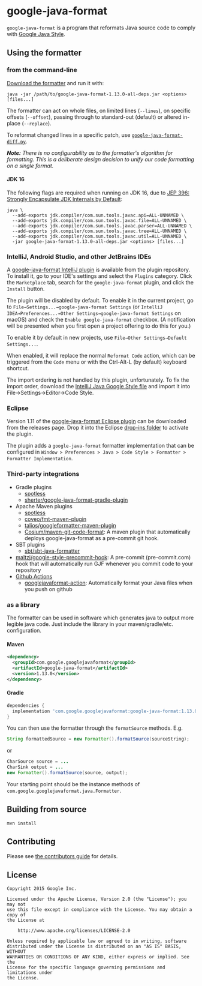 # google-java-format

`google-java-format` is a program that reformats Java source code to comply with
[Google Java Style][].

[Google Java Style]: https://google.github.io/styleguide/javaguide.html

## Using the formatter

### from the command-line

[Download the formatter](https://github.com/google/google-java-format/releases)
and run it with:

```
java -jar /path/to/google-java-format-1.13.0-all-deps.jar <options> [files...]
```

The formatter can act on whole files, on limited lines (`--lines`), on specific
offsets (`--offset`), passing through to standard-out (default) or altered
in-place (`--replace`).

To reformat changed lines in a specific patch, use
[`google-java-format-diff.py`](https://github.com/google/google-java-format/blob/master/scripts/google-java-format-diff.py).

***Note:*** *There is no configurability as to the formatter's algorithm for
formatting. This is a deliberate design decision to unify our code formatting on
a single format.*

#### JDK 16

The following flags are required when running on JDK 16, due to
[JEP 396: Strongly Encapsulate JDK Internals by Default](https://openjdk.java.net/jeps/396):

```
java \
  --add-exports jdk.compiler/com.sun.tools.javac.api=ALL-UNNAMED \
  --add-exports jdk.compiler/com.sun.tools.javac.file=ALL-UNNAMED \
  --add-exports jdk.compiler/com.sun.tools.javac.parser=ALL-UNNAMED \
  --add-exports jdk.compiler/com.sun.tools.javac.tree=ALL-UNNAMED \
  --add-exports jdk.compiler/com.sun.tools.javac.util=ALL-UNNAMED \
  -jar google-java-format-1.13.0-all-deps.jar <options> [files...]
```

### IntelliJ, Android Studio, and other JetBrains IDEs

A
[google-java-format IntelliJ plugin](https://plugins.jetbrains.com/plugin/8527)
is available from the plugin repository. To install it, go to your IDE's
settings and select the `Plugins` category. Click the `Marketplace` tab, search
for the `google-java-format` plugin, and click the `Install` button.

The plugin will be disabled by default. To enable it in the current project, go
to `File→Settings...→google-java-format Settings` (or `IntelliJ
IDEA→Preferences...→Other Settings→google-java-format Settings` on macOS) and
check the `Enable google-java-format` checkbox. (A notification will be
presented when you first open a project offering to do this for you.)

To enable it by default in new projects, use `File→Other Settings→Default
Settings...`.

When enabled, it will replace the normal `Reformat Code` action, which can be
triggered from the `Code` menu or with the Ctrl-Alt-L (by default) keyboard
shortcut.

The import ordering is not handled by this plugin, unfortunately. To fix the
import order, download the
[IntelliJ Java Google Style file](https://raw.githubusercontent.com/google/styleguide/gh-pages/intellij-java-google-style.xml)
and import it into File→Settings→Editor→Code Style.

### Eclipse

Version 1.11 of the
[google-java-format Eclipse plugin](https://github.com/google/google-java-format/releases/download/v1.13.0/google-java-format-eclipse-plugin-1.13.0.jar)
can be downloaded from the releases page. Drop it into the Eclipse
[drop-ins folder](http://help.eclipse.org/neon/index.jsp?topic=%2Forg.eclipse.platform.doc.isv%2Freference%2Fmisc%2Fp2_dropins_format.html)
to activate the plugin.

The plugin adds a `google-java-format` formatter implementation that can be
configured in `Window > Preferences > Java > Code Style > Formatter > Formatter
Implementation`.

### Third-party integrations

*   Gradle plugins
    *   [spotless](https://github.com/diffplug/spotless/tree/main/plugin-gradle#google-java-format)
    *   [sherter/google-java-format-gradle-plugin](https://github.com/sherter/google-java-format-gradle-plugin)
*   Apache Maven plugins
    *   [spotless](https://github.com/diffplug/spotless/tree/main/plugin-maven#google-java-format)
    *   [coveo/fmt-maven-plugin](https://github.com/coveo/fmt-maven-plugin)
    *   [talios/googleformatter-maven-plugin](https://github.com/talios/googleformatter-maven-plugin)
    *   [Cosium/maven-git-code-format](https://github.com/Cosium/maven-git-code-format):
        A maven plugin that automatically deploys google-java-format as a
        pre-commit git hook.
*   SBT plugins
    *   [sbt/sbt-java-formatter](https://github.com/sbt/sbt-java-formatter)
*   [maltzj/google-style-precommit-hook](https://github.com/maltzj/google-style-precommit-hook):
    A pre-commit (pre-commit.com) hook that will automatically run GJF whenever
    you commit code to your repository
*   [Github Actions](https://github.com/features/actions)
    *   [googlejavaformat-action](https://github.com/axel-op/googlejavaformat-action):
        Automatically format your Java files when you push on github

### as a library

The formatter can be used in software which generates java to output more
legible java code. Just include the library in your maven/gradle/etc.
configuration.

#### Maven

```xml
<dependency>
  <groupId>com.google.googlejavaformat</groupId>
  <artifactId>google-java-format</artifactId>
  <version>1.13.0</version>
</dependency>
```

#### Gradle

```groovy
dependencies {
  implementation 'com.google.googlejavaformat:google-java-format:1.13.0'
}
```

You can then use the formatter through the `formatSource` methods. E.g.

```java
String formattedSource = new Formatter().formatSource(sourceString);
```

or

```java
CharSource source = ...
CharSink output = ...
new Formatter().formatSource(source, output);
```

Your starting point should be the instance methods of
`com.google.googlejavaformat.java.Formatter`.

## Building from source

```
mvn install
```

## Contributing

Please see [the contributors guide](CONTRIBUTING.md) for details.

## License

```text
Copyright 2015 Google Inc.

Licensed under the Apache License, Version 2.0 (the "License"); you may not
use this file except in compliance with the License. You may obtain a copy of
the License at

    http://www.apache.org/licenses/LICENSE-2.0

Unless required by applicable law or agreed to in writing, software
distributed under the License is distributed on an "AS IS" BASIS, WITHOUT
WARRANTIES OR CONDITIONS OF ANY KIND, either express or implied. See the
License for the specific language governing permissions and limitations under
the License.
```

